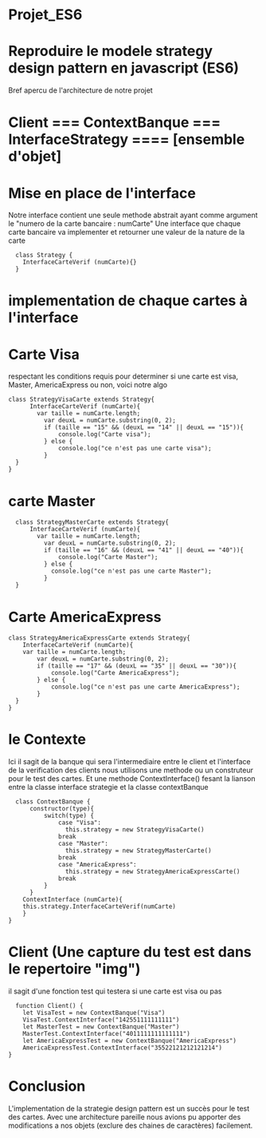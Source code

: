 

# Projet_ES6

# Reproduire le modele strategy design pattern en javascript (ES6)

Bref apercu de l'architecture de notre projet 


# Client === ContextBanque === InterfaceStrategy ==== [ensemble d'objet]


# Mise en place de l'interface
Notre interface contient une seule methode abstrait ayant comme argument le "numero de la carte bancaire : numCarte"
Une interface que chaque carte bancaire va implementer et retourner une valeur de la nature de la carte

      class Strategy {
        InterfaceCarteVerif (numCarte){}
      }
       
# implementation de chaque cartes à l'interface 
# Carte Visa
respectant les conditions requis pour determiner si une carte est visa, Master, AmericaExpress ou non, voici notre algo

    class StrategyVisaCarte extends Strategy{
          InterfaceCarteVerif (numCarte){
        	var taille = numCarte.length;
    		  var deuxL = numCarte.substring(0, 2);
    		  if (taille == "15" && (deuxL == "14" || deuxL == "15")){
    			  console.log("Carte visa");
    		  } else {
    			  console.log("ce n'est pas une carte visa");
    		  }
      }
    }
    
# carte Master

      class StrategyMasterCarte extends Strategy{
          InterfaceCarteVerif (numCarte){
        	var taille = numCarte.length;
    		  var deuxL = numCarte.substring(0, 2);
    		  if (taille == "16" && (deuxL == "41" || deuxL == "40")){    		
    			  console.log("Carte Master");	
    		  } else {    		
    			console.log("ce n'est pas une carte Master");
    		  }  	
      }
      
# Carte AmericaExpress

    class StrategyAmericaExpressCarte extends Strategy{
        InterfaceCarteVerif (numCarte){
        var taille = numCarte.length;
    		var deuxL = numCarte.substring(0, 2);    	
    		if (taille == "17" && (deuxL == "35" || deuxL == "30")){  		
    			console.log("Carte AmericaExpress");
    		} else {		
    			console.log("ce n'est pas une carte AmericaExpress");
    		}	
      }
    }
    
    
# le Contexte
Ici il sagit de la banque qui sera l'intermediaire entre le client et l'interface de la verification des clients
nous utilisons une methode ou un construteur pour le test des cartes.
Et une methode ContextInterface() fesant la lianson entre la classe interface strategie et la classe contextBanque

      class ContextBanque {
          constructor(type){
              switch(type) {
                  case "Visa":
                    this.strategy = new StrategyVisaCarte()
                  break
                  case "Master":
                    this.strategy = new StrategyMasterCarte()
                  break
                  case "AmericaExpress":
                    this.strategy = new StrategyAmericaExpressCarte()
                  break
              }
          }
        ContextInterface (numCarte){
        this.strategy.InterfaceCarteVerif(numCarte)
        } 
    }

# Client (Une capture du test est dans le repertoire "img")
il sagit d'une fonction test qui testera si une carte est visa ou pas 

      function Client() {
        let VisaTest = new ContextBanque("Visa")
        VisaTest.ContextInterface("142551111111111")
        let MasterTest = new ContextBanque("Master")
        MasterTest.ContextInterface("4011111111111111")
        let AmericaExpressTest = new ContextBanque("AmericaExpress")
        AmericaExpressTest.ContextInterface("35522121212121214")
    }
    
  
  # Conclusion
  
  L'implementation de la strategie design pattern est un succès pour le test des cartes. Avec une architecture pareille nous avions pu apporter des modifications a nos objets (exclure des chaines de caractères) facilement. 
